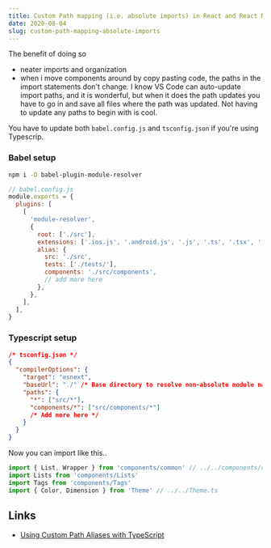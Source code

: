```yaml
---
title: Custom Path mapping (i.e. absolute imports) in React and React Native
date: 2020-08-04
slug: custom-path-mapping-absolute-imports
---
```


The benefit of doing so

- neater imports and organization
- when i move components around by copy pasting code, the paths in the import statements don't change. I know VS Code can auto-update import paths, and it is wonderful, but when it does the path updates you have to go in and save all files where the path was updated. Not having to update any paths to begin with is cool.

You have to update both `babel.config.js` and `tsconfig.json` if you're using Typescrip.

### Babel setup

```bash
npm i -D babel-plugin-module-resolver
```

```js
// babel.config.js
module.exports = {
  plugins: [
    [
      'module-resolver',
      {
        root: ['./src'],
        extensions: ['.ios.js', '.android.js', '.js', '.ts', '.tsx', '.json'],
        alias: {
          src: './src',
          tests: ['./tests/'],
          components: './src/components',
          // add more here
        },
      },
    ],
  ],
}
```

### Typescript setup

```json
/* tsconfig.json */
{
  "compilerOptions": {
    "target": "esnext",
    "baseUrl": "./" /* Base directory to resolve non-absolute module names. */,
    "paths": {
      "*": ["src/*"],
      "components/*": ["src/components/*"]
      /* Add more here */
    }
  }
}
```

Now you can import like this..

```ts
import { List, Wrapper } from 'components/common' // ../../components/common
import Lists from 'components/Lists'
import Tags from 'components/Tags'
import { Color, Dimension } from 'Theme' // ../../Theme.ts
```

## Links

- [Using Custom Path Aliases with TypeScript](https://reactnative.dev/docs/typescript#using-custom-path-aliases-with-typescript)
